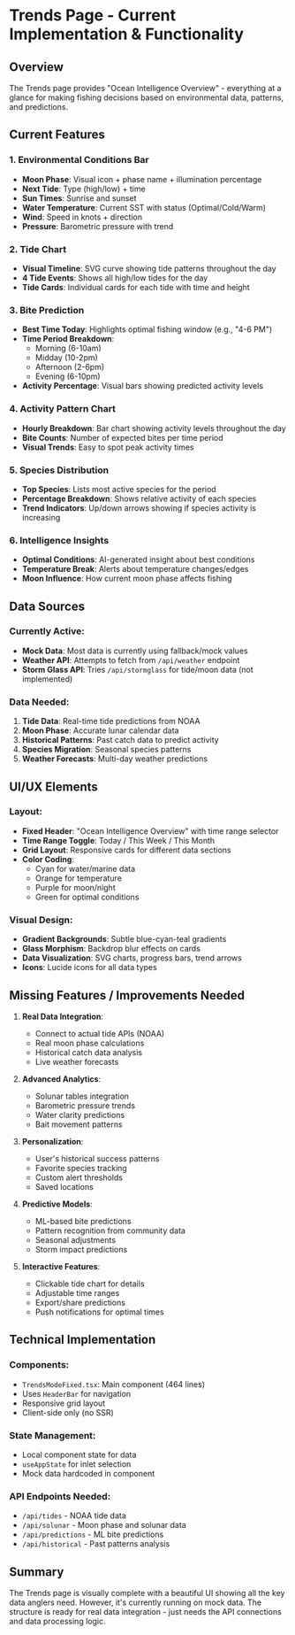 # Trends Page - Current Implementation & Functionality

## Overview
The Trends page provides "Ocean Intelligence Overview" - everything at a glance for making fishing decisions based on environmental data, patterns, and predictions.

## Current Features

### 1. Environmental Conditions Bar
- **Moon Phase**: Visual icon + phase name + illumination percentage
- **Next Tide**: Type (high/low) + time
- **Sun Times**: Sunrise and sunset
- **Water Temperature**: Current SST with status (Optimal/Cold/Warm)
- **Wind**: Speed in knots + direction
- **Pressure**: Barometric pressure with trend

### 2. Tide Chart
- **Visual Timeline**: SVG curve showing tide patterns throughout the day
- **4 Tide Events**: Shows all high/low tides for the day
- **Tide Cards**: Individual cards for each tide with time and height

### 3. Bite Prediction
- **Best Time Today**: Highlights optimal fishing window (e.g., "4-6 PM")
- **Time Period Breakdown**:
  - Morning (6-10am)
  - Midday (10-2pm)  
  - Afternoon (2-6pm)
  - Evening (6-10pm)
- **Activity Percentage**: Visual bars showing predicted activity levels

### 4. Activity Pattern Chart
- **Hourly Breakdown**: Bar chart showing activity levels throughout the day
- **Bite Counts**: Number of expected bites per time period
- **Visual Trends**: Easy to spot peak activity times

### 5. Species Distribution
- **Top Species**: Lists most active species for the period
- **Percentage Breakdown**: Shows relative activity of each species
- **Trend Indicators**: Up/down arrows showing if species activity is increasing

### 6. Intelligence Insights
- **Optimal Conditions**: AI-generated insight about best conditions
- **Temperature Break**: Alerts about temperature changes/edges
- **Moon Influence**: How current moon phase affects fishing

## Data Sources

### Currently Active:
- **Mock Data**: Most data is currently using fallback/mock values
- **Weather API**: Attempts to fetch from `/api/weather` endpoint
- **Storm Glass API**: Tries `/api/stormglass` for tide/moon data (not implemented)

### Data Needed:
1. **Tide Data**: Real-time tide predictions from NOAA
2. **Moon Phase**: Accurate lunar calendar data
3. **Historical Patterns**: Past catch data to predict activity
4. **Species Migration**: Seasonal species patterns
5. **Weather Forecasts**: Multi-day weather predictions

## UI/UX Elements

### Layout:
- **Fixed Header**: "Ocean Intelligence Overview" with time range selector
- **Time Range Toggle**: Today / This Week / This Month
- **Grid Layout**: Responsive cards for different data sections
- **Color Coding**: 
  - Cyan for water/marine data
  - Orange for temperature
  - Purple for moon/night
  - Green for optimal conditions

### Visual Design:
- **Gradient Backgrounds**: Subtle blue-cyan-teal gradients
- **Glass Morphism**: Backdrop blur effects on cards
- **Data Visualization**: SVG charts, progress bars, trend arrows
- **Icons**: Lucide icons for all data types

## Missing Features / Improvements Needed

1. **Real Data Integration**:
   - Connect to actual tide APIs (NOAA)
   - Real moon phase calculations
   - Historical catch data analysis
   - Live weather forecasts

2. **Advanced Analytics**:
   - Solunar tables integration
   - Barometric pressure trends
   - Water clarity predictions
   - Bait movement patterns

3. **Personalization**:
   - User's historical success patterns
   - Favorite species tracking
   - Custom alert thresholds
   - Saved locations

4. **Predictive Models**:
   - ML-based bite predictions
   - Pattern recognition from community data
   - Seasonal adjustments
   - Storm impact predictions

5. **Interactive Features**:
   - Clickable tide chart for details
   - Adjustable time ranges
   - Export/share predictions
   - Push notifications for optimal times

## Technical Implementation

### Components:
- `TrendsModeFixed.tsx`: Main component (464 lines)
- Uses `HeaderBar` for navigation
- Responsive grid layout
- Client-side only (no SSR)

### State Management:
- Local component state for data
- `useAppState` for inlet selection
- Mock data hardcoded in component

### API Endpoints Needed:
- `/api/tides` - NOAA tide data
- `/api/solunar` - Moon phase and solunar data  
- `/api/predictions` - ML bite predictions
- `/api/historical` - Past patterns analysis

## Summary
The Trends page is visually complete with a beautiful UI showing all the key data anglers need. However, it's currently running on mock data. The structure is ready for real data integration - just needs the API connections and data processing logic.
